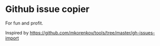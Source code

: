 # Github issue copier

For fun and profit.

Inspired by https://github.com/mkorenkov/tools/tree/master/gh-issues-import

